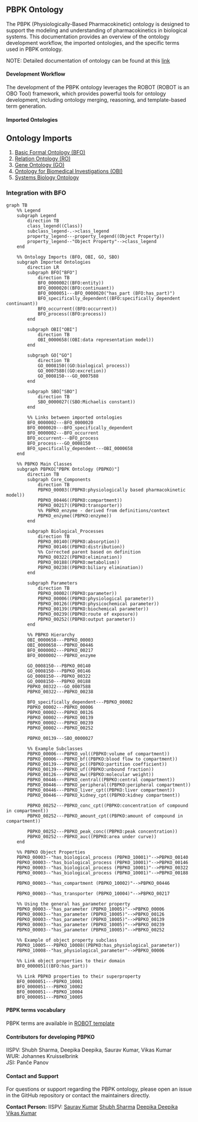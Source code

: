 ## PBPK Ontology

The PBPK (Physiologically-Based Pharmacokinetic) ontology is designed to support the modeling and understanding of pharmacokinetics in biological systems. This documentation provides an overview of the ontology development workflow, the imported ontologies, and the specific terms used in PBPK ontology.

NOTE: Detailed documentation of ontology can be found at this [link](https://insilicovida-research-lab.github.io/pbpko/)

#### Development Workflow

The development of the PBPK ontology leverages the ROBOT (ROBOT is an OBO Tool) framework, which provides powerful tools for ontology development, including ontology merging, reasoning, and template-based term generation.

#### Imported Ontologies

## Ontology Imports


1. [Basic Formal Ontology (BFO)](https://raw.githubusercontent.com/BFO-ontology/BFO/v2.0/bfo.owl)  
2. [Relation Ontology (RO)](https://raw.githubusercontent.com/oborel/obo-relations/v2024-04-24/ro.owl)  
3. [Gene Ontology (GO)](https://github.com/geneontology)  
4. [Ontology for Biomedical Investigations (OBI)](https://obi-ontology.org/)  
5. [Systems Biology Ontology](https://github.com/EBI-BioModels/SBO) 


### Integration with BFO
```mermaid
graph TB
    %% Legend
    subgraph Legend
        direction TB
        class_legend((Class))
        subclass_legend-.->class_legend
        property_legend---property_legend((Object Property))
        property_legend--"Object Property"-->class_legend
    end

    %% Ontology Imports (BFO, OBI, GO, SBO)
    subgraph Imported Ontologies
        direction LR
        subgraph BFO["BFO"]
            direction TB
            BFO_0000002((BFO:entity))
            BFO_0000020((BFO:continuant))
            BFO_0000051---BFO_0000020("has_part (BFO:has_part)")
            BFO_specifically_dependent((BFO:specifically dependent continuant))
            BFO_occurrent((BFO:occurrent))
            BFO_process((BFO:process))
        end

        subgraph OBI["OBI"]
            direction TB
            OBI_0000658((OBI:data representation model))
        end

        subgraph GO["GO"]
            direction TB
            GO_0008150((GO:biological process))
            GO_0007588((GO:excretion))
            GO_0008150---GO_0007588
        end
        
        subgraph SBO["SBO"]
            direction TB
            SBO_0000027((SBO:Michaelis constant))
        end

        %% Links between imported ontologies
        BFO_0000002---BFO_0000020
        BFO_0000020---BFO_specifically_dependent
        BFO_0000002---BFO_occurrent
        BFO_occurrent---BFO_process
        BFO_process---GO_0008150
        BFO_specifically_dependent---OBI_0000658
    end

    %% PBPKO Main Classes
    subgraph PBPKO["PBPK Ontology (PBPKO)"]
        direction TB
        subgraph Core_Components
            direction TB
            PBPKO_00003((PBPKO:physiologically based pharmacokinetic model))
            PBPKO_00446((PBPKO:compartment))
            PBPKO_00217((PBPKO:transporter))
            %% PBPKO_enzyme - derived from definitions/context
            PBPKO_enzyme((PBPKO:enzyme))
        end

        subgraph Biological_Processes
            direction TB
            PBPKO_00140((PBPKO:absorption))
            PBPKO_00146((PBPKO:distribution))
            %% Corrected parent based on definition
            PBPKO_00322((PBPKO:elimination))
            PBPKO_00188((PBPKO:metabolism))
            PBPKO_00238((PBPKO:biliary elimination))
        end

        subgraph Parameters
            direction TB
            PBPKO_00002((PBPKO:parameter))
            PBPKO_00006((PBPKO:physiological parameter))
            PBPKO_00126((PBPKO:physicochemical parameter))
            PBPKO_00139((PBPKO:biochemical parameter))
            PBPKO_00239((PBPKO:route of exposure))
            PBPKO_00252((PBPKO:output parameter))
        end

        %% PBPKO Hierarchy
        OBI_0000658---PBPKO_00003
        OBI_0000658---PBPKO_00446
        BFO_0000002---PBPKO_00217
        BFO_0000002---PBPKO_enzyme
        
        GO_0008150---PBPKO_00140
        GO_0008150---PBPKO_00146
        GO_0008150---PBPKO_00322
        GO_0008150---PBPKO_00188
        PBPKO_00322---GO_0007588
        PBPKO_00322---PBPKO_00238

        BFO_specifically_dependent---PBPKO_00002
        PBPKO_00002---PBPKO_00006
        PBPKO_00002---PBPKO_00126
        PBPKO_00002---PBPKO_00139
        PBPKO_00002---PBPKO_00239
        PBPKO_00002---PBPKO_00252

        PBPKO_00139---SBO_0000027

        %% Example Subclasses
        PBPKO_00006---PBPKO_vol((PBPKO:volume of compartment))
        PBPKO_00006---PBPKO_bf((PBPKO:blood flow to compartment))
        PBPKO_00139---PBPKO_pc((PBPKO:partition coefficient))
        PBPKO_00139---PBPKO_uf((PBPKO:unbound fraction))
        PBPKO_00126---PBPKO_mw((PBPKO:molecular weight))
        PBPKO_00446---PBPKO_central((PBPKO:central compartment))
        PBPKO_00446---PBPKO_peripheral((PBPKO:peripheral compartment))
        PBPKO_00446---PBPKO_liver_cpt((PBPKO:liver compartment))
        PBPKO_00446---PBPKO_kidney_cpt((PBPKO:kidney compartment))

        PBPKO_00252---PBPKO_conc_cpt((PBPKO:concentration of compound in compartment))
        PBPKO_00252---PBPKO_amount_cpt((PBPKO:amount of compound in compartment))

        PBPKO_00252---PBPKO_peak_conc((PBPKO:peak concentration))
        PBPKO_00252---PBPKO_auc((PBPKO:area under curve))
    end

    %% PBPKO Object Properties
    PBPKO_00003--"has_biological_process (PBPKO_10001)"-->PBPKO_00140
    PBPKO_00003--"has_biological_process (PBPKO_10001)"-->PBPKO_00146
    PBPKO_00003--"has_biological_process (PBPKO_10001)"-->PBPKO_00322
    PBPKO_00003--"has_biological_process (PBPKO_10001)"-->PBPKO_00188

    PBPKO_00003--"has_compartment (PBPKO_10002)"-->PBPKO_00446

    PBPKO_00003--"has_transporter (PBPKO_10004)"-->PBPKO_00217

    %% Using the general has_parameter property
    PBPKO_00003--"has_parameter (PBPKO_10005)"-->PBPKO_00006
    PBPKO_00003--"has_parameter (PBPKO_10005)"-->PBPKO_00126
    PBPKO_00003--"has_parameter (PBPKO_10005)"-->PBPKO_00139
    PBPKO_00003--"has_parameter (PBPKO_10005)"-->PBPKO_00239
    PBPKO_00003--"has_parameter (PBPKO_10005)"-->PBPKO_00252

    %% Example of object property subclass
    PBPKO_10005---PBPKO_10008((PBPKO:has_physiological_parameter))
    PBPKO_10008--"has_physiological_parameter"-->PBPKO_00006

    %% Link object properties to their domain
    BFO_0000051((BFO:has_part))

    %% Link PBPKO properties to their superproperty
    BFO_0000051---PBPKO_10001
    BFO_0000051---PBPKO_10002
    BFO_0000051---PBPKO_10004
    BFO_0000051---PBPKO_10005
```

#### PBPK terms vocabulary

PBPK terms are available in [ROBOT template](https://github.com/InSilicoVida-Research-Lab/pbpko/tree/main/Robot/templates)

#### Contributors for developing PBPKO
IISPV: Shubh Sharma, Deepika Deepika, Saurav Kumar, Vikas Kumar  
WUR: Johannes Kruisselbrink  
JSI: Panče Panov

#### Contact and Support

For questions or support regarding the PBPK ontology, please open an issue in the GitHub repository or contact the maintainers directly.

**Contact Person:** 
IISPV:
[Saurav Kumar](saurav.kumar@iispv.cat)
[Shubh Sharma](shubh.sharma@estudiants.urv.cat)
[Deepika Deepika](deepika@iispv.cat)
[Vikas Kumar](vikas.kumar@urv.cat)
